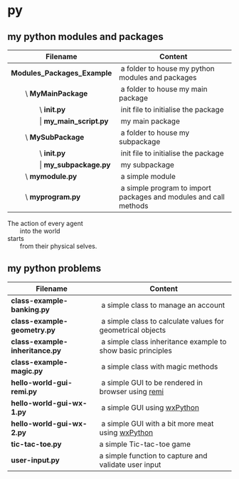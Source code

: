 # py

## my python modules and packages

Filename | Content
------------ | -------------
**Modules_Packages_Example** | a folder to house my python modules and packages
  \ **MyMainPackage** | a folder to house my main package
    \ **__init__.py** | init file to initialise the package
    \| **my_main_script.py** | my main package 
  \ **MySubPackage** | a folder to house my subpackage
    \ **__init__.py** | init file to initialise the package
    \| **my_subpackage.py** | my subpackage
  \ **mymodule.py** | a simple module
  \ **myprogram.py** | a simple program to import packages and modules and call methods

The action of every agent <br />
  into the world <br />
starts <br />
  from their physical selves. <br />

## my python problems

Filename | Content
------------ | -------------
**class-example-banking.py** | a simple class to manage an account
**class-example-geometry.py** | a simple class to calculate values for geometrical objects
**class-example-inheritance.py** | a simple class inheritance example to show basic principles
**class-example-magic.py** | a simple class with magic methods
**hello-world-gui-remi.py** | a simple GUI to be rendered in browser using [remi](https://pypi.org/project/remi/)
**hello-world-gui-wx-1.py** | a simple GUI using [wxPython](https://www.wxpython.org/pages/overview/)
**hello-world-gui-wx-2.py** | a simple GUI with a bit more meat using [wxPython](https://www.wxpython.org/pages/overview/)
**tic-tac-toe.py** | a simple Tic-tac-toe game
**user-input.py** | a simple function to capture and validate user input
